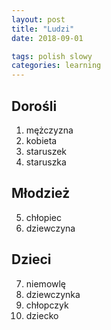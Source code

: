 ```yaml
---
layout: post
title: "Ludzi"
date: 2018-09-01

tags: polish slowy
categories: learning
---
```

## Dorośli
1. mężczyzna
2. kobieta
3. staruszek
4. staruszka

## Młodzież
5. chłopiec
6. dziewczyna

## Dzieci
7. niemowlę
8. dziewczynka
9. chłopczyk
10. dziecko
